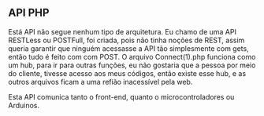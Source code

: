 ## API PHP 

Está API não segue nenhum tipo de arquitetura. Eu chamo de uma API RESTLess ou POSTFull, foi criada, pois não tinha noções de REST, assim queria garantir que ninguém acessasse a API tão simplesmente com gets, então tudo é feito com com POST.
O arquivo Connect(1).php funciona como um hub, para ir para outras funções, eu não gostaria que a pessoa por meio do cliente, tivesse acesso aos meus códigos, então existe esse hub, e as outros arquivos ficam a uma refião inacessível pela web. 

Esta API comunica tanto o front-end, quanto o microcontroladores ou Arduinos. 

